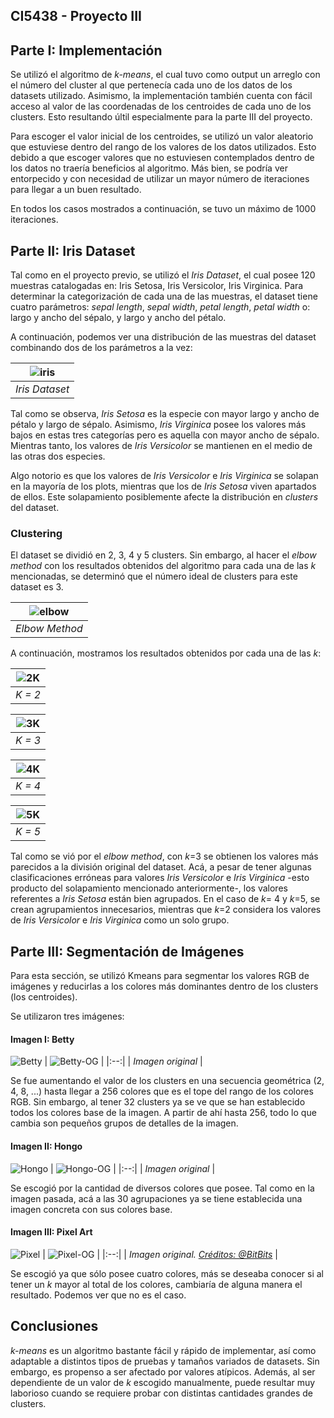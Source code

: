 ## CI5438 - Proyecto III
## Parte I: Implementación
Se utilizó el algoritmo de *k-means*, el cual tuvo como output un arreglo con el número del cluster al que pertenecía cada uno de los datos de los datasets utilizado.
Asimismo, la implementación también cuenta con fácil acceso al valor de las coordenadas de los centroides de cada uno de los clusters. Esto resultando últil especialmente para la parte III del proyecto.

Para escoger el valor inicial de los centroides, se utilizó un valor aleatorio que estuviese dentro del rango de los valores de los datos utilizados. Esto debido a que escoger valores que no estuviesen contemplados dentro de los datos no traería beneficios al algoritmo. Más bien, se podría ver entorpecido y con necesidad de utilizar un mayor número de iteraciones para llegar a un buen resultado.

En todos los casos mostrados a continuación, se tuvo un máximo de 1000 iteraciones.

## Parte II: Iris Dataset
Tal como en el proyecto previo, se utilizó el *Iris Dataset*, el cual posee 120 muestras catalogadas en: Iris Setosa, Iris Versicolor, Iris Virginica.
Para determinar la categorización de cada una de las muestras, el dataset tiene cuatro parámetros: *sepal length*, *sepal width*, *petal length*, *petal width* o: largo y ancho del sépalo, y largo y ancho del pétalo.

A continuación, podemos ver una distribución de las muestras del dataset combinando dos de los parámetros a la vez:

| ![iris](./img/iris_graphs/Original.png) |
|:--:| 
| *Iris Dataset* |

Tal como se observa, *Iris Setosa* es la especie con mayor largo y ancho de pétalo y largo de sépalo. Asimismo, *Iris Virginica* posee los valores más bajos en estas tres categorías pero es aquella con mayor ancho de sépalo.
Mientras tanto, los valores de *Iris Versicolor* se mantienen en el medio de las otras dos especies.

Algo notorio es que los valores de *Iris Versicolor* e *Iris Virginica* se solapan en la mayoría de los plots, mientras que los de *Iris Setosa* viven apartados de ellos. Este solapamiento posiblemente afecte la distribución en *clusters* del dataset.

### Clustering
El dataset se dividió en 2, 3, 4 y 5 clusters. Sin embargo, al hacer el *elbow method* con los resultados obtenidos del algoritmo para cada una de las *k* mencionadas, se determinó que el número ideal de clusters para este dataset es 3.

| ![elbow](./img/results/elbow.png) |
|:--:| 
| *Elbow Method* |

A continuación, mostramos los resultados obtenidos por cada una de las *k*:

| ![2K](./img/iris_graphs/2K.png) |
|:--:| 
| *K = 2* |

| ![3K](./img/iris_graphs/3K.png) |
|:--:| 
| *K = 3* |

| ![4K](./img/iris_graphs/4K.png) |
|:--:| 
| *K = 4* |

| ![5K](./img/iris_graphs/5K.png) |
|:--:| 
| *K = 5* |


Tal como se vió por el *elbow method*, con *k*=3 se obtienen los valores más parecidos a la división original del dataset. Acá, a pesar de tener algunas clasificaciones erróneas para valores *Iris Versicolor* e *Iris Virginica* -esto producto del solapamiento mencionado anteriormente-, los valores referentes a *Iris Setosa* están bien agrupados.
En el caso de *k*= 4 y *k*=5, se crean agrupamientos innecesarios, mientras que *k*=2 considera los valores de *Iris Versicolor* e *Iris Virginica* como un solo grupo.

## Parte III: Segmentación de Imágenes
Para esta sección, se utilizó Kmeans para segmentar los valores RGB de imágenes y reducirlas a los colores más dominantes dentro de los clusters (los centroides). 

Se utilizaron tres imágenes:
#### Imagen I: Betty
![Betty](./img/results/betty.png)
| ![Betty-OG](./img/originals/betty.png) |
|:--:| 
| *Imagen original* |

Se fue aumentando el valor de los clusters en una secuencia geométrica (2, 4, 8, ...) hasta llegar a 256 colores que es el tope del rango de los colores RGB. Sin embargo, al tener 32 clusters ya se ve que se han establecido todos los colores base de la imagen. A partir de ahí hasta 256, todo lo que cambia son pequeños grupos de detalles de la imagen.

#### Imagen II: Hongo
![Hongo](./img/results/hongo.png)
| ![Hongo-OG](./img/originals/hongo.png) |
|:--:| 
| *Imagen original* |

Se escogió por la cantidad de diversos colores que posee. Tal como en la imagen pasada, acá a las 30 agrupaciones ya se tiene establecida una imagen concreta con sus colores base.

#### Imagen III: Pixel Art
![Pixel](./img/results/pixel.png)
| ![Pixel-OG](./img/originals/pixel.png) |
|:--:| 
| *Imagen original. [Créditos: @BitBits](https://www.instagram.com/itsbitbits)* |


Se escogió ya que sólo posee cuatro colores, más se deseaba conocer si al tener un *k* mayor al total de los colores, cambiaría de alguna manera el resultado. Podemos ver que no es el caso.

## Conclusiones
*k-means* es un algoritmo bastante fácil y rápido de implementar, así como adaptable a distintos tipos de pruebas y tamaños variados de datasets. Sin embargo, es propenso a ser afectado por valores atípicos. Además, al ser dependiente de un valor de *k* escogido manualmente, puede resultar muy laborioso cuando se requiere probar con distintas cantidades grandes de clusters.